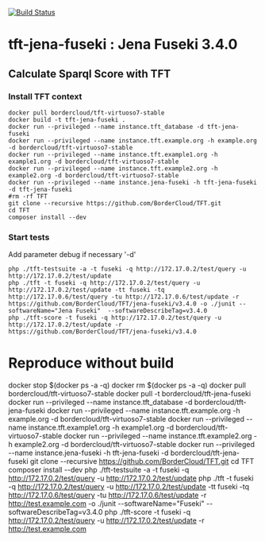 [![Build Status](https://travis-ci.org/BorderCloud/tft-jena-fuseki.svg)](https://travis-ci.org/BorderCloud/tft-jena-fuseki)

# tft-jena-fuseki : Jena Fuseki 3.4.0



## Calculate Sparql Score with TFT

### Install TFT context
```
docker pull bordercloud/tft-virtuoso7-stable
docker build -t tft-jena-fuseki .
docker run --privileged --name instance.tft_database -d tft-jena-fuseki
docker run --privileged --name instance.tft.example.org -h example.org -d bordercloud/tft-virtuoso7-stable
docker run --privileged --name instance.tft.example1.org -h example1.org -d bordercloud/tft-virtuoso7-stable
docker run --privileged --name instance.tft.example2.org -h example2.org -d bordercloud/tft-virtuoso7-stable
docker run --privileged --name instance.jena-fuseki -h tft-jena-fuseki -d tft-jena-fuseki
#rm -rf TFT
git clone --recursive https://github.com/BorderCloud/TFT.git
cd TFT
composer install --dev
```

### Start tests
Add parameter debug if necessary '-d'
```
php ./tft-testsuite -a -t fuseki -q http://172.17.0.2/test/query -u http://172.17.0.2/test/update
php ./tft -t fuseki -q http://172.17.0.2/test/query -u http://172.17.0.2/test/update -tt fuseki -tq http://172.17.0.6/test/query -tu http://172.17.0.6/test/update -r https://github.com/BorderCloud/TFT/jena-fuseki/v3.4.0 -o ./junit --softwareName="Jena Fuseki"  --softwareDescribeTag=v3.4.0
php ./tft-score -t fuseki -q http://172.17.0.2/test/query -u http://172.17.0.2/test/update -r  https://github.com/BorderCloud/TFT/jena-fuseki/v3.4.0
```


# Reproduce without build

docker stop $(docker ps -a -q)
docker rm $(docker ps -a -q)
docker pull bordercloud/tft-virtuoso7-stable
docker pull -t bordercloud/tft-jena-fuseki
docker run --privileged --name instance.tft_database -d bordercloud/tft-jena-fuseki
docker run --privileged --name instance.tft.example.org -h example.org -d bordercloud/tft-virtuoso7-stable
docker run --privileged --name instance.tft.example1.org -h example1.org -d bordercloud/tft-virtuoso7-stable
docker run --privileged --name instance.tft.example2.org -h example2.org -d bordercloud/tft-virtuoso7-stable
docker run --privileged --name instance.jena-fuseki -h tft-jena-fuseki -d bordercloud/tft-jena-fuseki
git clone --recursive https://github.com/BorderCloud/TFT.git
cd TFT
composer install --dev
php ./tft-testsuite -a -t fuseki -q http://172.17.0.2/test/query -u http://172.17.0.2/test/update
php ./tft -t fuseki -q http://172.17.0.2/test/query -u http://172.17.0.2/test/update -tt fuseki -tq http://172.17.0.6/test/query -tu http://172.17.0.6/test/update -r http://test.example.com -o ./junit --softwareName="Fuseki"  --softwareDescribeTag=v3.4.0
php ./tft-score -t fuseki -q http://172.17.0.2/test/query -u http://172.17.0.2/test/update -r  http://test.example.com

